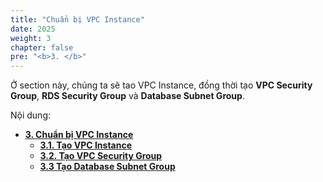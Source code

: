 ```yaml
---
title: "Chuẩn bị VPC Instance"
date: 2025
weight: 3
chapter: false
pre: "<b>3. </b>"
---
```


Ở section này, chúng ta sẽ tao VPC Instance,
đồng thời tạo **VPC Security Group**, **RDS Security Group** và **Database Subnet Group**.

Nội dung:

- [**3. Chuẩn bị VPC Instance**](#)
  - [**3.1. Tạo VPC Instance**](3.1-create-vpc)
  - [**3.2. Tạo VPC Security Group**](3.2-create-vpc-sg)
  - [**3.3 Tạo Database Subnet Group**](3.3-create-db-sg)
